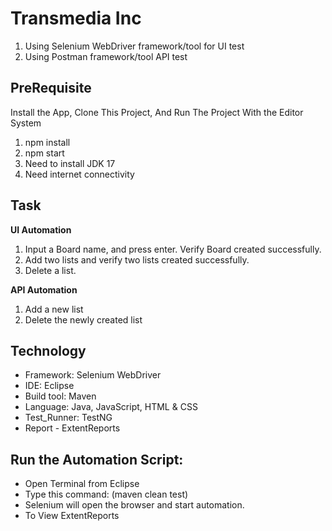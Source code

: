 <h1 align="left">Transmedia Inc</h1>

1. Using Selenium WebDriver framework/tool for UI test
2. Using Postman framework/tool API test


<h2 align="left">PreRequisite</h2>

 Install the App, Clone This Project, And Run The Project With the Editor System

1. npm install
2. npm start
3. Need to install JDK 17
4. Need internet connectivity

<h2 align="left">Task</h2>

**UI Automation**

1. Input a Board name, and press enter. Verify Board created successfully.
2. Add two lists and verify two lists created successfully.
3. Delete a list.
   
**API Automation**

1. Add a new list
2. Delete the newly created list

<h2 align="left">Technology</h2>

- Framework: Selenium WebDriver
- IDE: Eclipse
- Build tool: Maven
- Language: Java, JavaScript, HTML & CSS
- Test_Runner: TestNG
- Report - ExtentReports

<h2 align="left">Run the Automation Script:</h2>

- Open Terminal from Eclipse
- Type this command: (maven clean test)
- Selenium will open the browser and start automation.
- To View ExtentReports
